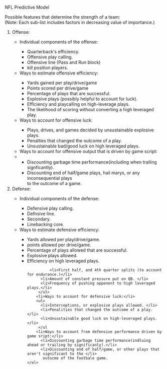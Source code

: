 NFL Predictive Model

Possible features that determine the strength of a team:<br/>
(Note: Each sub-list includes factors in decreasing value of importance.)<br/>
	<ol> 
	<li>Offense:</li>
		<ul>
	 <li>Individual components of the offense:</li>
               <ul>
		  <li>Quarterback's efficiency.</li>
		  <li>Offensive play calling.</li>
		   <li> Offensive line (Pass and Run block)</li>
		   <li>kill position players. </li>
		</ul>
	 <li> Ways to estimate offensive efficiency:</li>
	        <ul>
		  <li>Yards gained per play/drive/game</li>
		  <li>Points scored per drive/game</li>
		  <li>Percentage of plays that are successful.</li>
		  <li>Explosive plays (possibly helpful to account for luck).</li>
		  <li>Efficiency and playcalling on high-leverage plays.</li>
		  <li>The likelihood of scoring without converting a high leveraged play.</li>
	        </ul>
		<li>Ways to account for offensive luck: </li>
		<ul>
		  <li>Plays, drives, and games decided by unsustainable explosive plays.</li> 
		  <li>Penalties that changed the outcome of a play.</li>
		  <li>Unsustainable bad/good luck on high leveraged plays. </li>
			</ul>
	  <li>Ways to account for offensive output that is driven by game script:<li/>
		<ul>
		  <li>Discounting garbage time performance(including when trailing signficantly).</li>
		  <li>Discounting end of half/game plays, hail marys,  or any inconsequential plays </li>
		   to the outcome of a game. 
		</ul>
	</ul>
	<li> Defense:</li>
	 	<ul>
		<li>Individual components of the defense: </li>
		 <ul>
		  <li>Defensive play calling.</li>
		  <li>Defnsive line.</li>
		  <li>Secondary.</li>
		  <li>Linebacking core.</li>
			</ul>
		<li>Ways to estimate defensive efficiency: </li>
		<ul>
		  <li>Yards allowed per play/drive/game.</li>
		  <li>points allowed per drive/game.</li>
		  <li>Percentage of plays allowed that are successful. </li>
		  <li>Explosive plays allowed.</li>
		  <li>Efficiency on high leveraged plays. </li>
			
	      	  <li>First half, and 4th quarter splits (to account for endurance.)</li>
		  <li>Amount of constant pressure put on QB. </li>
		  <li>Frequency of pushing opponent to high leveraged plays.</li>
		 </ul>
		<li>Ways to account for defensive luck:</li>
		<ul>
		  <li>Interceptions, or explosive plays allowed. </li>
		  <li>Penalities that changed the outcome of a play. </li>
		  <li>Unsustainable good luck on high-leveraged plays. </li>
		 </ul
		<li>Ways to account from defensive performance driven by game sript:</li>
		  <li>Discounting garbage time performance(indluing ahead or trailing by significanly).</li>
		  <li>Discounting end of half/game, or other plays that aren't significant to the </li>
		   outocme of the footbale game. 
	</ol>	   
		  
			
		    
		   
		   
			
		
		  
		  
		  
		  
		 
